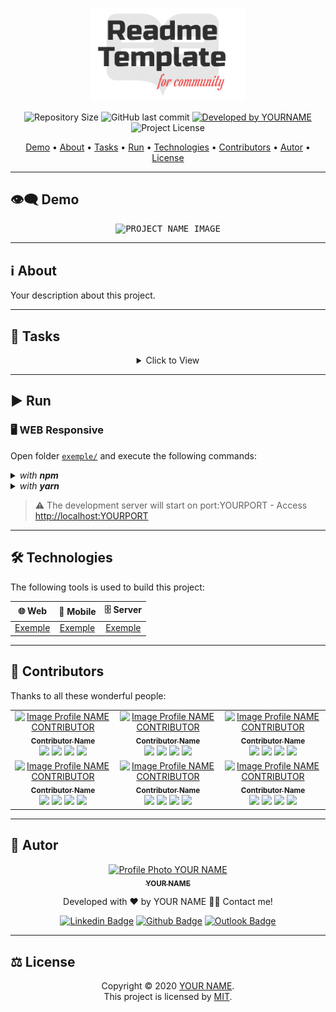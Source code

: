 <p align="center">
  <img alt="PROJECT NAME" src=".github/banner.svg" width="250px"/>
<p>

<p align="center"> 
  <img alt="Repository Size" src="https://img.shields.io/github/repo-size/YOURUSERNAME/YOURREPOSITORY?color=3498db&style=for-the-badge">
  <img alt="GitHub last commit" src="https://img.shields.io/github/last-commit/YOURUSERNAME/YOURREPOSITORY?color=3498db&style=for-the-badge">
  <a href="https://github.com/rafaelfachinelli">
    <img alt="Developed by YOURNAME" src="https://img.shields.io/badge/Developer-YOUR_NAME-%3498db?color=3498db&style=for-the-badge">
  </a>
  <img alt="Project License" src="https://img.shields.io/github/license/YOURUSERNAME/YOURREPOSITORY?color=3498db&style=for-the-badge"/>
<p>

<p align="center">
 <a href="#eye_speech_bubble-demo">Demo</a> •
 <a href="#information_source-about">About</a> •
 <a href="#memo-tasks">Tasks</a> •
 <a href="#arrow_forward-run">Run</a> •
 <a href="#hammer_and_wrench-technologies">Technologies</a> •
 <a href="#muscle-contributors">Contributors</a> •
 <a href="#boy-autor">Autor</a> •
 <a href="#balance_scale-license">License</a>
</p>

---
## :eye_speech_bubble: **Demo**

<p align="center">
  <kbd><img alt="PROJECT NAME IMAGE" src="https://avatars1.githubusercontent.com/u/9919?s=200&v=4"/></kbd>
<p>
  
---
## :information_source: About

Your description about this project.

---
## :memo: **Tasks**

<div align="center">
<details>
<summary>Click to View</summary>

|State|Task|
|:---:|:---|
|:heavy_check_mark:|Describe your task finished.|
|:x:|Describe your task unfinished.|

</details>
</div>

---
## :arrow_forward: **Run**

### :desktop_computer: **WEB Responsive**

Open folder [`exemple/`](exemple/) and execute the following commands:

<details>
  <summary><i>with <b>npm</b></i></summary>
  
  ```bash
  # Install dependencies
  $ npm install

  # Start development server
  $ npm start
  ```
  
</details>

<details>
  <summary><i>with <b>yarn</b></i></summary>
  
  ```bash
  # Install dependencies
  $ yarn

  # Start development server
  $ yarn start

  ```

</details>

> ⚠️ The development server will start on port:YOURPORT - Access <http://localhost:YOURPORT>

---
## :hammer_and_wrench: **Technologies**

The following tools is used to build this project:

<div align="center">

|:globe_with_meridians: Web|:iphone: Mobile|:file_cabinet: Server|
|:---:|:---:|:---:|
|[Exemple](https://exemple.com)|[Exemple](https://exemple.com)|[Exemple](https://exemple.com)|

</div>

---
## :muscle: **Contributors**

Thanks to all these wonderful people:

<div align="center">

<!-- prettier-ignore-start -->
<!-- markdownlint-disable -->

<table>
  <tr>
    <td align="center">
      <a href="https://PORTFOLIOURL.COM">
        <img src="https://avatars1.githubusercontent.com/u/9919?s=200&v=4" width="100px;" alt="Image Profile NAME CONTRIBUTOR"/><br />
        <sub><b>Contributor Name</b></sub>
      </a>
      <br/>
      <a href="https://www.linkedin.com/in/CONTRIBUTORNAME" title="LinkedIn"><img src="https://simpleicons.org/icons/linkedin.svg" width="20px"/></a>
      <a href="https://github.com/CONTRIBUTORNAME" title="GitHub"><img src="https://simpleicons.org/icons/github.svg" width="20px"/></a>
      <a href="https://www.facebook.com/CONTRIBUTORNAME" title="Facebook"><img src="https://simpleicons.org/icons/facebook.svg" width="20px"/></a>
      <a href="https://www.youtube.com/CANALNAME" title="YouTube"><img src="https://simpleicons.org/icons/youtube.svg" width="20px"/></a>
    </td>
    <td align="center">
      <a href="https://PORTFOLIOURL.COM">
        <img src="https://avatars1.githubusercontent.com/u/9919?s=200&v=4" width="100px;" alt="Image Profile NAME CONTRIBUTOR"/><br />
        <sub><b>Contributor Name</b></sub>
      </a>
      <br/>
      <a href="https://www.linkedin.com/in/CONTRIBUTORNAME" title="LinkedIn"><img src="https://simpleicons.org/icons/linkedin.svg" width="20px"/></a>
      <a href="https://github.com/CONTRIBUTORNAME" title="GitHub"><img src="https://simpleicons.org/icons/github.svg" width="20px"/></a>
      <a href="https://www.facebook.com/CONTRIBUTORNAME" title="Facebook"><img src="https://simpleicons.org/icons/facebook.svg" width="20px"/></a>
      <a href="https://www.youtube.com/CANALNAME" title="YouTube"><img src="https://simpleicons.org/icons/youtube.svg" width="20px"/></a>
    </td>
    <td align="center">
      <a href="https://PORTFOLIOURL.COM">
        <img src="https://avatars1.githubusercontent.com/u/9919?s=200&v=4" width="100px;" alt="Image Profile NAME CONTRIBUTOR"/><br />
        <sub><b>Contributor Name</b></sub>
      </a>
      <br/>
      <a href="https://www.linkedin.com/in/CONTRIBUTORNAME" title="LinkedIn"><img src="https://simpleicons.org/icons/linkedin.svg" width="20px"/></a>
      <a href="https://github.com/CONTRIBUTORNAME" title="GitHub"><img src="https://simpleicons.org/icons/github.svg" width="20px"/></a>
      <a href="https://www.facebook.com/CONTRIBUTORNAME" title="Facebook"><img src="https://simpleicons.org/icons/facebook.svg" width="20px"/></a>
      <a href="https://www.youtube.com/CANALNAME" title="YouTube"><img src="https://simpleicons.org/icons/youtube.svg" width="20px"/></a>
    </td>
  </tr>
  <tr>
    <td align="center">
      <a href="https://PORTFOLIOURL.COM">
        <img src="https://avatars1.githubusercontent.com/u/9919?s=200&v=4" width="100px;" alt="Image Profile NAME CONTRIBUTOR"/><br />
        <sub><b>Contributor Name</b></sub>
      </a>
      <br/>
      <a href="https://www.linkedin.com/in/CONTRIBUTORNAME" title="LinkedIn"><img src="https://simpleicons.org/icons/linkedin.svg" width="20px"/></a>
      <a href="https://github.com/CONTRIBUTORNAME" title="GitHub"><img src="https://simpleicons.org/icons/github.svg" width="20px"/></a>
      <a href="https://www.facebook.com/CONTRIBUTORNAME" title="Facebook"><img src="https://simpleicons.org/icons/facebook.svg" width="20px"/></a>
      <a href="https://www.youtube.com/CANALNAME" title="YouTube"><img src="https://simpleicons.org/icons/youtube.svg" width="20px"/></a>
    </td>
    <td align="center">
      <a href="https://PORTFOLIOURL.COM">
        <img src="https://avatars1.githubusercontent.com/u/9919?s=200&v=4" width="100px;" alt="Image Profile NAME CONTRIBUTOR"/><br />
        <sub><b>Contributor Name</b></sub>
      </a>
      <br/>
      <a href="https://www.linkedin.com/in/CONTRIBUTORNAME" title="LinkedIn"><img src="https://simpleicons.org/icons/linkedin.svg" width="20px"/></a>
      <a href="https://github.com/CONTRIBUTORNAME" title="GitHub"><img src="https://simpleicons.org/icons/github.svg" width="20px"/></a>
      <a href="https://www.facebook.com/CONTRIBUTORNAME" title="Facebook"><img src="https://simpleicons.org/icons/facebook.svg" width="20px"/></a>
      <a href="https://www.youtube.com/CANALNAME" title="YouTube"><img src="https://simpleicons.org/icons/youtube.svg" width="20px"/></a>
    </td>
    <td align="center">
      <a href="https://PORTFOLIOURL.COM">
        <img src="https://avatars1.githubusercontent.com/u/9919?s=200&v=4" width="100px;" alt="Image Profile NAME CONTRIBUTOR"/><br />
        <sub><b>Contributor Name</b></sub>
      </a>
      <br/>
      <a href="https://www.linkedin.com/in/CONTRIBUTORNAME" title="LinkedIn"><img src="https://simpleicons.org/icons/linkedin.svg" width="20px"/></a>
      <a href="https://github.com/CONTRIBUTORNAME" title="GitHub"><img src="https://simpleicons.org/icons/github.svg" width="20px"/></a>
      <a href="https://www.facebook.com/CONTRIBUTORNAME" title="Facebook"><img src="https://simpleicons.org/icons/facebook.svg" width="20px"/></a>
      <a href="https://www.youtube.com/CANALNAME" title="YouTube"><img src="https://simpleicons.org/icons/youtube.svg" width="20px"/></a>
    </td>
  </tr>
</table>

<!-- markdownlint-restore -->
<!-- prettier-ignore-end -->

</div>

---
## :boy: **Autor**

<div align="center">

<a href="https://github.com/YOURUSERNAME">
 <img src="https://avatars1.githubusercontent.com/u/9919?s=200&v=4" width="100px;" alt="Profile Photo YOUR NAME"/>
 <br/>
 <sub><b>YOUR NAME</b></sub>
</a>

Developed with ❤️ by YOUR NAME 👋🏽 Contact me!

[![Linkedin Badge](https://img.shields.io/badge/-YOUR_NAME-blue?style=flat-square&logo=Linkedin&logoColor=white)](https://www.linkedin.com/in/YOURNAME)
[![Github Badge](https://img.shields.io/badge/-YOURNAME-000?style=flat-square&logo=Github&logoColor=white)](https://github.com/YOURUSERNAME)
[![Outlook Badge](https://img.shields.io/badge/-YOUREMAIL-0078d4?style=flat-square&logo=microsoft-outlook&logoColor=white)](mailto:YOUREMAIL)

</div>

---
## :balance_scale: **License**

<div align="center">

Copyright © 2020 [YOUR NAME](https://github.com/YOURUSERNAME).<br />
This project is licensed by [MIT](./LICENSE).

</div>
